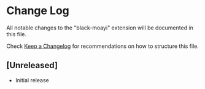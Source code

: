 # Change Log

All notable changes to the "black-moayi" extension will be documented in this file.

Check [Keep a Changelog](http://keepachangelog.com/) for recommendations on how to structure this file.

## [Unreleased]

- Initial release
